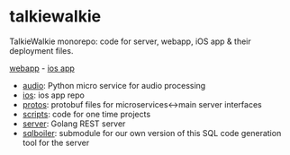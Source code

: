 # talkiewalkie

TalkieWalkie monorepo: code for server, webapp, iOS app &amp; their deployment files.

[webapp](https://web.talkiewalkie.app) - [ios app](ios)

- [audio](/audio): Python micro service for audio processing
- [ios](/ios): ios app repo
- [protos](/protos): protobuf files for microservices<->main server interfaces
- [scripts](/scripts): code for one time projects
- [server](/server): Golang REST server
- [sqlboiler](/sqlboiler): submodule for our own version of this SQL code generation tool for the server
